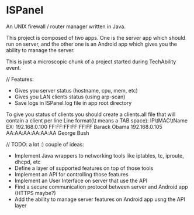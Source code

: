 ISPanel
=======

An UNIX firewall / router manager written in Java. 

This project is composed of two apps. One is the server app which should run on server,
and the other one is an Android app which gives you the ability to manage the server.


This is just a microscopic chunk of a project started during TechAbility event.

// Features:
   - Gives you server status (hostname, cpu, mem, etc)
   - Gives you LAN clients status (using arp-scan)
   - Save logs in ISPanel.log file in app root directory

To give you status of clients you should create a clients.all file that will contain a client per line
Line format(\t means a TAB space):
IP\tMAC\tName
EX:
192.168.0.100  FF:FF:FF:FF:FF:FF Barack Obama
192.168.0.105  AA:AA:AA:AA:AA:AA George Bush

// TODO: a lot :)  couple of ideas:
   - Implement Java wrappers to networking tools like iptables, tc, iproute, dhcpd, etc
   - Define a layer of supported features on top of those tools
   - Implement an API for controlling those features
   - Implement an User Interface on server that use the API
   - Find a secure communication protocol between server and Android app (HTTPS maybe?)
   - Add the ability to manage server features on Android app usng the API layer




